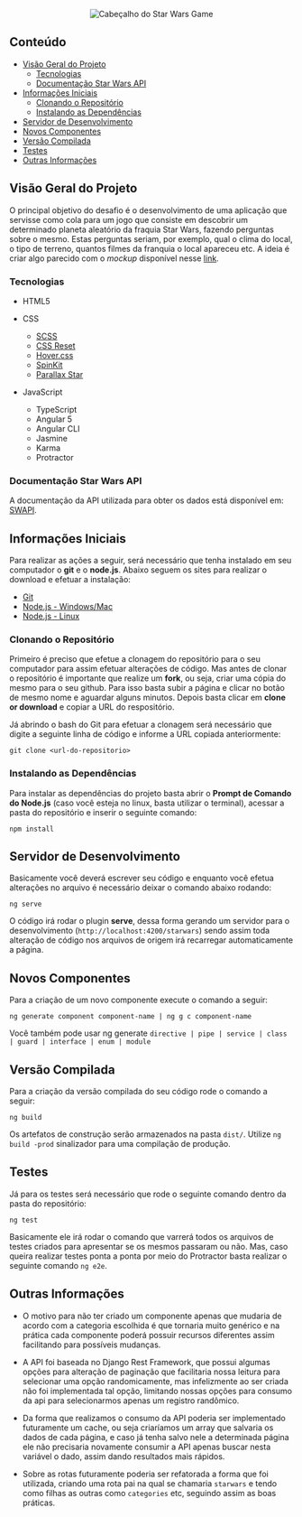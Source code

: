 <p align="center">
  <img src="https://image.ibb.co/m3cPEc/dsfsfsfsfdfsf.png" alt="Cabeçalho do Star Wars Game"/>
</p>

## Conteúdo
- [Visão Geral do Projeto](#visão-geral-do-projeto)
  - [Tecnologias](#tecnologias)
  - [Documentação Star Wars API](#documentação-star-wars-api)
- [Informações Iniciais](#informações-iniciais)
  - [Clonando o Repositório](#clonando-o-repositório)
  - [Instalando as Dependências](#instalando-as-dependências)
- [Servidor de Desenvolvimento](#servidor-de-desenvolvimento)
- [Novos Componentes](#novos-componentes)
- [Versão Compilada](#versão-compilada)
- [Testes](#testes)
- [Outras Informações](#outras-informações)

## Visão Geral do Projeto
O principal objetivo do desafio é o desenvolvimento de uma aplicação que servisse como cola para um jogo que consiste em descobrir um determinado planeta aleatório da fraquia Star Wars, fazendo perguntas sobre o mesmo. Estas perguntas seriam, por exemplo, qual o clima do local, o tipo de terreno, quantos filmes da franquia o local apareceu etc. A ideia é criar algo parecido com o *mockup* disponível nesse [link](https://gallery.mailchimp.com/690273598e6b17ca3a786d15d/images/e3bed735-b74c-454c-a125-6fcb8520c15b.png).

### Tecnologias
- HTML5

- CSS
  - [SCSS](https://sass-lang.com/)
  - [CSS Reset](https://gist.github.com/hcatlin/1027867)
  - [Hover.css](http://ianlunn.github.io/Hover/)
  - [SpinKit](http://tobiasahlin.com/spinkit/)
  - [Parallax Star](https://codepen.io/saransh/pen/BKJun) 
  
- JavaScript
  - TypeScript
  - Angular 5
  - Angular CLI  
  - Jasmine
  - Karma
  - Protractor

### Documentação Star Wars API
A documentação da API utilizada para obter os dados está disponível em: [SWAPI](https://swapi.co/).

## Informações Iniciais
Para realizar as ações a seguir, será necessário que tenha instalado em seu computador o **git** e o **node.js**. Abaixo seguem os sites para realizar o download e efetuar a instalação:
- [Git](https://git-scm.com/downloads)
- [Node.js - Windows/Mac](https://nodejs.org/en/download/)
- [Node.js - Linux](https://nodejs.org/en/download/package-manager/)

### Clonando o Repositório
Primeiro é preciso que efetue a clonagem do repositório para o seu computador para assim efetuar alterações de código. Mas antes de clonar o repositório é importante que realize um **fork**, ou seja, criar uma cópia do mesmo para o seu github. Para isso basta subir a página e clicar no botão de mesmo nome e aguardar alguns minutos. Depois basta clicar em **clone or download** e copiar a URL do respositório.

Já abrindo o bash do Git para efetuar a clonagem será necessário que digite a seguinte linha de código e informe a URL copiada anteriormente:
``` git
git clone <url-do-repositorio>
```

### Instalando as Dependências
Para instalar as dependências do projeto basta abrir o **Prompt de Comando do Node.js** (caso você esteja no linux, basta utilizar o terminal), acessar a pasta do repositório e inserir o seguinte comando:
``` node
npm install
```

## Servidor de Desenvolvimento
Basicamente você deverá escrever seu código e enquanto você efetua alterações no arquivo é necessário deixar o comando abaixo rodando:
``` node
ng serve
```
O código irá rodar o plugin **serve**, dessa forma gerando um servidor para o desenvolvimento (`http://localhost:4200/starwars`) sendo assim toda alteração de código nos arquivos de origem irá recarregar automaticamente a página.

## Novos Componentes
Para a criação de um novo componente execute o comando a seguir:
``` node
ng generate component component-name | ng g c component-name
```
Você também pode usar ng generate `directive | pipe | service | class | guard | interface | enum | module`

## Versão Compilada
Para a criação da versão compilada do seu código rode o comando a seguir:
``` node
ng build
```
Os artefatos de construção serão armazenados na pasta `dist/`. Utilize `ng build -prod` sinalizador para uma compilação de produção.

## Testes
Já para os testes será necessário que rode o seguinte comando dentro da pasta do repositório:
``` node
ng test
```
Basicamente ele irá rodar o comando que varrerá todos os arquivos de testes criados para apresentar se os mesmos passaram ou não. Mas, caso queira realizar testes ponta a ponta por meio do Protractor basta realizar o seguinte comando `ng e2e`.

## Outras Informações
- O motivo para não ter criado um componente apenas que mudaria de acordo com a categoria escolhida é que tornaria muito genérico e na prática cada componente poderá possuir recursos diferentes assim facilitando para possíveis mudanças.

- A API foi baseada no Django Rest Framework, que possui algumas opções para alteração de paginação que facilitaria nossa leitura para selecionar uma opção randomicamente, mas infelizmente ao ser criada não foi implementada tal opção, limitando nossas opções para consumo da api para selecionarmos apenas um registro randômico.

- Da forma que realizamos o consumo da API poderia ser implementado futuramente um cache, ou seja criaríamos um array que salvaria os dados de cada página, e caso já tenha salvo nele a determinada página ele não precisaria novamente consumir a API apenas buscar nesta variável o dado, assim dando resultados mais rápidos.

- Sobre as rotas futuramente poderia ser refatorada a forma que foi utilizada, criando uma rota pai na qual se chamaria `starwars` e tendo como filhas as outras como `categories` etc, seguindo assim as boas práticas.
